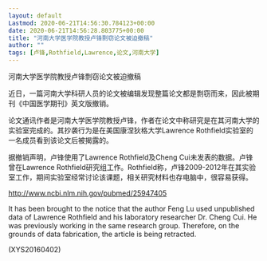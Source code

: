 ```yaml
---
layout: default
Lastmod: 2020-06-21T14:56:30.784123+00:00
date: 2020-06-21T14:56:28.803775+00:00
title: "河南大学医学院教授卢锋剽窃论文被迫撤稿"
author: ""
tags: [卢锋,Rothfield,Lawrence,论文,河南大学]
---
```


河南大学医学院教授卢锋剽窃论文被迫撤稿

近日，一篇河南大学科研人员的论文被编辑发现整篇论文都是剽窃而来，因此被期刊《中国医学期刊》英文版撤销。

论文通讯作者是河南大学医学院教授卢锋，作者在论文中称研究是在其河南大学的实验室完成的。其抄袭行为是在美国康涅狄格大学Lawrence Rothfield实验室的一名成员看到该论文后被揭露的。

据撤销声明，卢锋使用了Lawrence Rothfield及Cheng Cui未发表的数据。卢锋曾在Lawrence Rothfield研究组工作。Rothfield称，卢锋2009-2012年在其实验室工作，期间实验室经常讨论该课题，相关研究材料也存电脑中，很容易获得。

http://www.ncbi.nlm.nih.gov/pubmed/25947405

It has been brought to the notice that the author Feng Lu used unpublished data of Lawrence Rothfield and his laboratory researcher Dr. Cheng Cui. He was previously working in the same research group. Therefore, on the grounds of data fabrication, the article is being retracted.

(XYS20160402)

